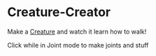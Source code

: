 # Creature-Creator
Make a [Creature](https://bobingstern.github.io/Creature-Creator/) and watch it learn how to walk!

Click while in Joint mode to make joints and stuff

